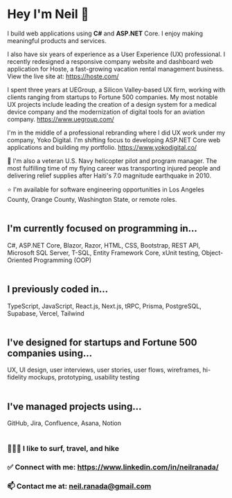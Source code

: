 # Hey I'm Neil 👋
 
I build web applications using **C#** and **ASP.NET** Core. I enjoy making meaningful products and services.

I also have six years of experience as a User Experience (UX) professional. I recently redesigned a responsive company website and dashboard web application for Hoste, a fast-growing vacation rental management business. View the live site at: https://hoste.com/

I spent three years at UEGroup, a Silicon Valley-based UX firm, working with clients ranging from startups to Fortune 500 companies.
My most notable UX projects include leading the creation of a design system for a medical device company and the modernization of digital tools for an aviation company.
https://www.uegroup.com/
<be>

I'm in the middle of a professional rebranding where I did UX work under my company, Yoko Digital. I'm shifting focus to developing ASP.NET Core web applications and building my portfolio. https://www.yokodigital.co/

🚁 I'm also a veteran U.S. Navy helicopter pilot and program manager. The most fulfilling time of my flying career was transporting injured people and delivering relief supplies after Haiti's 7.0 magnitude earthquake in 2010. 

⭐️ I'm available for software engineering opportunities in Los Angeles County, Orange County, Washington State, or remote roles.  
<br>

## I'm currently focused on programming in...
C#, ASP.NET Core, Blazor, Razor, HTML, CSS, Bootstrap, REST API, Microsoft SQL Server, T-SQL, Entity Framework Core, xUnit testing, Object-Oriented Programming (OOP)  
<br>

## I previously coded in... 
TypeScript, JavaScript, React.js, Next.js, tRPC, Prisma, PostgreSQL, Supabase, Vercel, Tailwind  
<br>

## I've designed for startups and Fortune 500 companies using...
UX, UI design, user interviews, user stories, user flows, wireframes, hi-fidelity mockups, prototyping, usability testing  
<br>

## I've managed projects using...
GitHub, Jira, Confluence, Asana, Notion  
<br>

### 🏄🏻‍♂ I like to surf, travel, and hike

### ✅ Connect with me: https://www.linkedin.com/in/neilranada/

### 📫 Contact me at: neil.ranada@gmail.com
